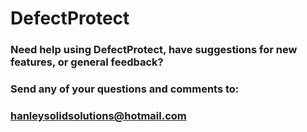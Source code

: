 # DefectProtect

### Need help using DefectProtect, have suggestions for new features, or general feedback?

### Send any of your questions and comments to: 
### [hanleysolidsolutions@hotmail.com](mailto:hanleysolidsolutions@hotmail.com?subject=DefectProtect%20Support%20%2F%20Feedback)
